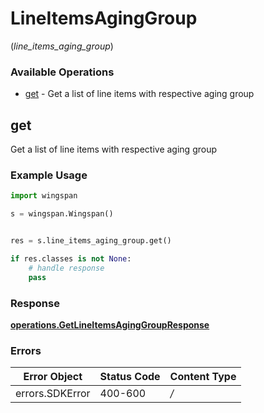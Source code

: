 # LineItemsAgingGroup
(*line_items_aging_group*)

### Available Operations

* [get](#get) - Get a list of line items with respective aging group

## get

Get a list of line items with respective aging group

### Example Usage

```python
import wingspan

s = wingspan.Wingspan()


res = s.line_items_aging_group.get()

if res.classes is not None:
    # handle response
    pass
```


### Response

**[operations.GetLineItemsAgingGroupResponse](../../models/operations/getlineitemsaginggroupresponse.md)**
### Errors

| Error Object    | Status Code     | Content Type    |
| --------------- | --------------- | --------------- |
| errors.SDKError | 400-600         | */*             |
